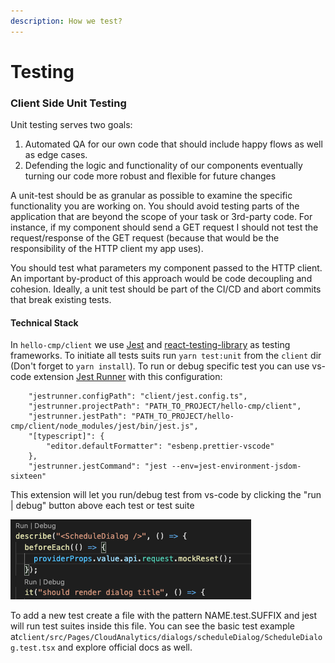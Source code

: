 ```yaml
---
description: How we test?
---
```


# Testing

### Client Side Unit Testing

Unit testing serves two goals:

1. Automated QA for our own code that should include happy flows as well as edge cases.
2. Defending the logic and functionality of our components eventually turning our code more robust and flexible for future changes

A unit-test should be as granular as possible to examine the specific functionality you are working on. You should avoid testing parts of the application that are beyond the scope of your task or 3rd-party code. For instance, if my component should send a GET request I should not test the request/response of the GET request \(because that would be the responsibility of the HTTP client my app uses\). 

You should test what parameters my component passed to the HTTP client. An important by-product of this approach would be code decoupling and cohesion. Ideally, a unit test should be part of the CI/CD and abort commits that break existing tests.

#### Technical Stack

In `hello-cmp/client` we use [Jest](https://jestjs.io/) and [react-testing-library](https://testing-library.com/docs/react-testing-library/intro/) as testing frameworks.  To initiate all tests suits run `yarn test:unit` from the `client` dir \(Don't forget to `yarn install`\). To run or debug specific test you can use vs-code extension [Jest Runner](https://marketplace.visualstudio.com/items?itemName=firsttris.vscode-jest-runner) with this configuration:

```text
    "jestrunner.configPath": "client/jest.config.ts",
    "jestrunner.projectPath": "PATH_TO_PROJECT/hello-cmp/client",
    "jestrunner.jestPath": "PATH_TO_PROJECT/hello-cmp/client/node_modules/jest/bin/jest.js",
    "[typescript]": {
        "editor.defaultFormatter": "esbenp.prettier-vscode"
    },
    "jestrunner.jestCommand": "jest --env=jest-environment-jsdom-sixteen"
```

This extension will let you run/debug test from vs-code by clicking the "run \| debug" button above each test or test suite  


![](../.gitbook/assets/screen-shot-2020-12-15-at-12.36.30.png)

To add a new test create a file with the pattern NAME.test.SUFFIX and jest will run test suites inside this file. You can see the basic test example at`client/src/Pages/CloudAnalytics/dialogs/scheduleDialog/ScheduleDialog.test.tsx` and explore official docs as well.

